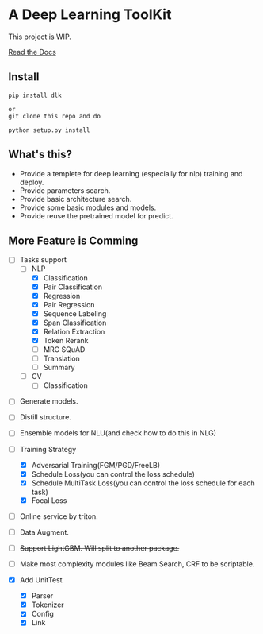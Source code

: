 # A Deep Learning ToolKit

This project is WIP.

[Read the Docs](https://dlk.readthedocs.io/en/latest/)


## Install

```
pip install dlk

or 
git clone this repo and do

python setup.py install

```
## What's this?

* Provide a templete for deep learning (especially for nlp) training and deploy.
* Provide parameters search.
* Provide basic architecture search.
* Provide some basic modules and models.
* Provide reuse the pretrained model for predict.

## More Feature is Comming


* [ ] Tasks support
    * [ ] NLP
        * [X] Classification 
        * [X] Pair Classification 
        * [X] Regression 
        * [X] Pair Regression 
        * [X] Sequence Labeling
        * [X] Span Classification
        * [X] Relation Extraction
        * [X] Token Rerank
        * [ ] MRC SQuAD
        * [ ] Translation
        * [ ] Summary
    * [ ] CV
        * [ ] Classification 

- [ ] Generate models.

- [ ] Distill structure.

- [ ] Ensemble models for NLU(and check how to do this in NLG)

- [ ] Training Strategy
    - [X] Adversarial Training(FGM/PGD/FreeLB)
    - [X] Schedule Loss(you can control the loss schedule)
    - [X] Schedule MultiTask Loss(you can control the loss schedule for each task)
    - [X] Focal Loss

- [ ] Online service by triton.

- [ ] Data Augment.

- [ ] ~~Support LightGBM. Will split to another package.~~

* [ ] Make most complexity modules like Beam Search, CRF to be scriptable.

* [X] Add UnitTest
    * [X] Parser
    * [X] Tokenizer
    * [X] Config
    * [X] Link
